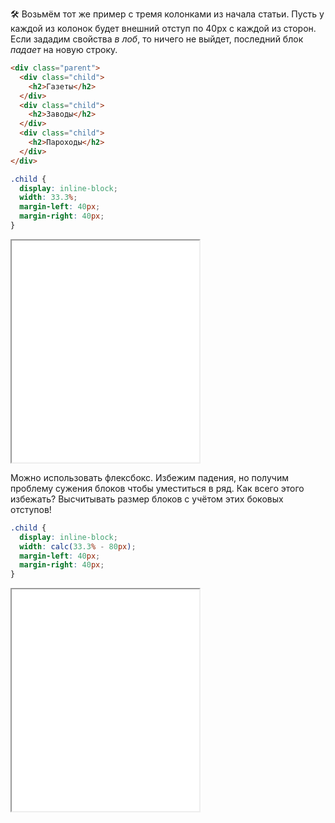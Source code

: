 🛠 Возьмём тот же пример с тремя колонками из начала статьи. Пусть у каждой из колонок будет внешний отступ по 40px с каждой из сторон. Если зададим свойства _в лоб_, то ничего не выйдет, последний блок _падает_ на новую строку.

```html
<div class="parent">
  <div class="child">
    <h2>Газеты</h2>
  </div>
  <div class="child">
    <h2>Заводы</h2>
  </div>
  <div class="child">
    <h2>Пароходы</h2>
  </div>
</div>
```

```css
.child {
  display: inline-block;
  width: 33.3%;
  margin-left: 40px;
  margin-right: 40px;
}
```

<iframe title="Вёрстка трёх колонок" src="./demos/nonfit/" height="355" sandbox></iframe>

Можно использовать флексбокс. Избежим падения, но получим проблему сужения блоков чтобы уместиться в ряд. Как всего этого избежать? Высчитывать размер блоков с учётом этих боковых отступов!

```css
.child {
  display: inline-block;
  width: calc(33.3% - 80px);
  margin-left: 40px;
  margin-right: 40px;
}
```

<iframe title="Вёрстка трёх колонок исправленная" src="./demos/fit/" height="355" sandbox></iframe>

